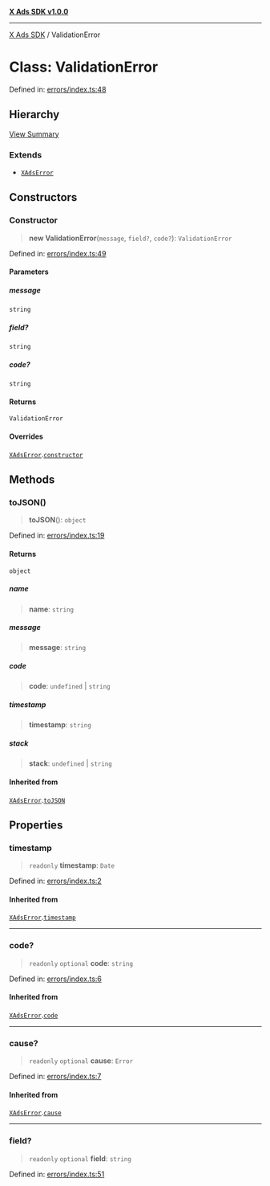 [**X Ads SDK v1.0.0**](../README.md)

***

[X Ads SDK](../globals.md) / ValidationError

# Class: ValidationError

Defined in: [errors/index.ts:48](https://github.com/kage1020/x-ads-sdk/blob/main/src/errors/index.ts#L48)

## Hierarchy

[View Summary](../hierarchy.md)

### Extends

- [`XAdsError`](XAdsError.md)

## Constructors

### Constructor

> **new ValidationError**(`message`, `field?`, `code?`): `ValidationError`

Defined in: [errors/index.ts:49](https://github.com/kage1020/x-ads-sdk/blob/main/src/errors/index.ts#L49)

#### Parameters

##### message

`string`

##### field?

`string`

##### code?

`string`

#### Returns

`ValidationError`

#### Overrides

[`XAdsError`](XAdsError.md).[`constructor`](XAdsError.md#constructor)

## Methods

### toJSON()

> **toJSON**(): `object`

Defined in: [errors/index.ts:19](https://github.com/kage1020/x-ads-sdk/blob/main/src/errors/index.ts#L19)

#### Returns

`object`

##### name

> **name**: `string`

##### message

> **message**: `string`

##### code

> **code**: `undefined` \| `string`

##### timestamp

> **timestamp**: `string`

##### stack

> **stack**: `undefined` \| `string`

#### Inherited from

[`XAdsError`](XAdsError.md).[`toJSON`](XAdsError.md#tojson)

## Properties

### timestamp

> `readonly` **timestamp**: `Date`

Defined in: [errors/index.ts:2](https://github.com/kage1020/x-ads-sdk/blob/main/src/errors/index.ts#L2)

#### Inherited from

[`XAdsError`](XAdsError.md).[`timestamp`](XAdsError.md#timestamp)

***

### code?

> `readonly` `optional` **code**: `string`

Defined in: [errors/index.ts:6](https://github.com/kage1020/x-ads-sdk/blob/main/src/errors/index.ts#L6)

#### Inherited from

[`XAdsError`](XAdsError.md).[`code`](XAdsError.md#code)

***

### cause?

> `readonly` `optional` **cause**: `Error`

Defined in: [errors/index.ts:7](https://github.com/kage1020/x-ads-sdk/blob/main/src/errors/index.ts#L7)

#### Inherited from

[`XAdsError`](XAdsError.md).[`cause`](XAdsError.md#cause)

***

### field?

> `readonly` `optional` **field**: `string`

Defined in: [errors/index.ts:51](https://github.com/kage1020/x-ads-sdk/blob/main/src/errors/index.ts#L51)
